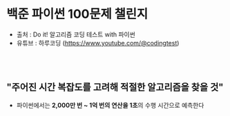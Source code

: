 # 백준 파이썬 100문제 챌린지

- 출처 : Do it! 알고리즘 코딩 테스트 with 파이썬
- 유튜브 : 하루코딩 (https://www.youtube.com/@codingtest)

<br><br>

## "주어진 시간 복잡도를 고려해 적절한 알고리즘을 찾을 것"
- 파이썬에서는 <b>2,000만 번 ~ 1억 번의 연산을 1초</b>의 수행 시간으로 예측한다

